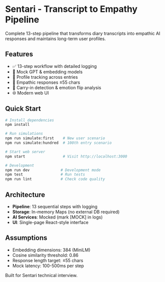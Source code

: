 # Sentari - Transcript to Empathy Pipeline

Complete 13-step pipeline that transforms diary transcripts into empathic AI responses and maintains long-term user profiles.

## Features
- ✅ 13-step workflow with detailed logging
- 🧠 Mock GPT & embedding models 
- 👤 Profile tracking across entries
- 🎯 Empathic responses ≤55 chars
- 🔄 Carry-in detection & emotion flip analysis
- 🌐 Modern web UI

## Quick Start

```bash
# Install dependencies
npm install

# Run simulations
npm run simulate:first    # New user scenario
npm run simulate:hundred  # 100th entry scenario

# Start web server
npm start                 # Visit http://localhost:3000

# Development
npm run dev              # Development mode
npm test                 # Run tests
npm run lint             # Check code quality
```

## Architecture
- **Pipeline**: 13 sequential steps with logging
- **Storage**: In-memory Maps (no external DB required)
- **AI Services**: Mocked (mark [MOCK] in logs)
- **UI**: Single-page React-style interface

## Assumptions
- Embedding dimensions: 384 (MiniLM)
- Cosine similarity threshold: 0.86
- Response length target: ≤55 chars
- Mock latency: 100-500ms per step

Built for Sentari technical interview.